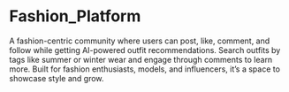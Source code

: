 # Fashion_Platform
A fashion-centric community where users can post, like, comment, and follow while getting AI-powered outfit recommendations. Search outfits by tags like summer or winter wear and engage through comments to learn more. Built for fashion enthusiasts, models, and influencers, it’s a space to showcase style and grow.
